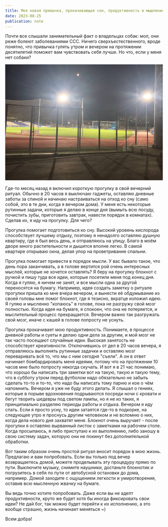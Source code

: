 ```yaml
---
title: Моя новая привычка, прокачивающая сон, продуктивность и мышление за 15 минут в день
date: 2023-08-25
publication: note
---
```


Почти все слышали занимательный факт о владельцах собак: мол, они реже болеют заболеваниями ССС. Ничего сверхъестественного, вроде понятно, что привычка гулять утром и вечером на протяжении десятилетий поможет вам чувствовать себя лучше. Но что, если у меня нет собаки?

![иллюстрация](https://github.com/sanchpet/my_docker_stack/blob/master/sanchpetblog/images/notes/new_habit.jpg?raw=true)

Где-то месяц назад я включил короткую прогулку в свой вечерний ритуал. Обычно в 20 часов я выключаю гаджеты, оставляю дневные заботы за спиной и начинаю настраиваться на отход ко сну (само собой, это в те дни, когда я вечером дома). У меня есть некоторые рутинные задачи, которые я делаю в конце дня (вымыть всю посуду, почистить зубы, приготовить завтрак, навести порядок в комнатах). Сделав их, я иду на прогулку. Для чего?

Прогулка помогает подготовиться ко сну. Высокий уровень кислорода способствует лучшему отдыху, поэтому я ненадолго оставляю душную квартиру, где я был весь день, и отправляюсь на улицу. Благо в моём дворе много растительности и дышится вполне легко. В самой квартире открываю окна, делая упор на проветривание спальни. 

Прогулка помогает привести в порядок мысли. У вас бывало такое, что день пора заканчивать, а в голове вертится рой очень интересных мыслей, которые не хочется оставлять? Я беру на прогулку блокнот с ручкой и пишу туда все идеи, которые посетили меня под конец дня. Когда я гуляю, я ничем не занят, и все мысли одна за другой переносятся на бумагу. Например, идея создать заметку о ритуале прогулки пришла ко мне вчера вечером, и вынести её обдумывание из своей головы мне помог блокнот, где я тезисно, вкратце изложил идею. Я гуляю и мысленно "копаюсь" в голове, пока не разгружу свой мозг полностью. Когда идея на бумаге, я спокоен, что она не потеряется, и мыслительный процесс прекращается. Вечером важно так разгружать свой мозг, иначе с кашей в голове попросту не уснуть.

Прогулка прокачивает мою продуктивность. Понимаете, в процессе дневной работы и суеты я делаю одни дела за другим, и мой мозг не так часто посещают случайные идеи. Высокая занятость не способствует креативности. Отключившись от дел в 20 часов вечера, я отправляюсь выполнять рутинные задачки и оставляю мозг переваривать всё то, что мы с ним сегодня "съели". А он в ответ начинает бомбардировать меня идеями, потому что на протяжении 10 часов мне было попросту некогда скучать. И вот я в 21 час понимаю, что хорошо бы написать три заметки вот на такую, такую и такую тему, что в субботу утром перед футболом надо обязательно не забыть сделать то-то и то-то, что надо бы написать тому парню и кое о чём напомнить. Вечером я уже не буду этого делать. Я слышал о гениях, которые в порыве вдохновения подрываются посреди ночи с кровати и бегут творить шедевры под светом лампы, но я не из таких, я принципиально разделяю периоды работы и отдыха. Вечером я иду спать. Если я просто усну, то идеи затаятся где-то в подкорке, на следующее утро я проснусь другим человеком и не вспомню о них, когда дела нового дня захватят меня. Блокнот очень выручает - после прогулки я оставляю вырванный листок с заметками на рабочем столе. Когда просыпаюсь, я либо приступаю к их выполнению, либо заношу в свою систему задач, которую они не покинут без дополнительной обработки.

Вот таким образом очень простой ритуал вносит порядок в мою жизнь. Предлагаю и вам попробовать. Если вы только под вечер возвращаетесь домой, можете проделывать эту процедуру прямо по пути. Выключите музыку, снимите наушники, достаньте блокнотик и погрузитесь в себя по пути от автобусной остановки до дома, например. Домой заходите с ощущением легкости и умиротворения, оставив всю мысленную жвачку на бумаге.

Вы ведь точно хотите попробовать. Даже если вы не адепт продуктивности, круто же будет хотя бы иногда фиксировать свои идеи? Не дай бог, так можно будет перейти к их исполнению, а это вообще страшно, жизнь начинает меняться =)

Всем добра!